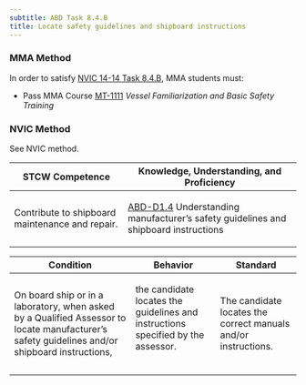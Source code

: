 ```yaml
---
subtitle: ABD Task 8.4.B 
title: Locate safety guidelines and shipboard instructions
---
```



### MMA Method

In order to satisfy  [NVIC 14-14  Task  8.4.B]({{site.baseurl}}/assets/images/nvic-14-14.pdf), MMA students must:

* Pass MMA Course [MT-1111]( {{site.baseurl}}/courses/MT-1111) *Vessel Familiarization and Basic Safety Training*


### NVIC Method

<a onclick="togglevisibility('nvic_methods')" >See NVIC method.</a>

<div id='nvic_methods' class='hide'>

<table>
<thead>
<tr>
<th class='forty'> STCW Competence </th>
<th class='sixty'> Knowledge, Understanding, and Proficiency </th>
</tr>
</thead>




<tbody>
<tr><td markdown='1'>

Contribute to shipboard maintenance and repair.

</td><td markdown='1'>

[ABD-D1.4](../../tables/25.html#ABD-D1.4) Understanding manufacturer’s safety guidelines and shipboard instructions

</td></tr>


</tbody>
</table>


<table>
<thead>
<tr><th class='twenty'>  Condition </th><th class='twenty'> Behavior </th><th  class='sixty'>Standard </th></tr>
</thead>
<tbody >



<tr><td markdown='1'>

On board ship or in a laboratory, when asked by a Qualified Assessor to locate manufacturer’s safety guidelines and/or shipboard instructions,

</td><td markdown='1'>

the candidate locates the guidelines and instructions specified by the assessor.

<br>

<div class="tooltip">
<span class="tooltiptext">
</span>
</div>


</td><td markdown='1'>

The candidate locates the correct manuals and/or instructions. 

</td></tr>
</tbody>
</table>
</div>
